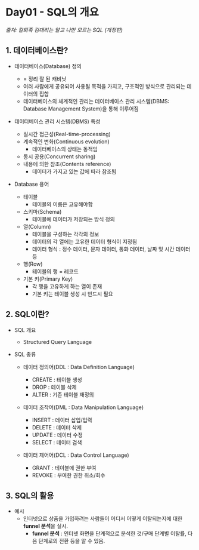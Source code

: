 # Day01 - SQL의 개요
 *출처: 칼퇴족 김대리는 알고 나만 모르는 SQL (개정판)*

 ## 1. 데이터베이스란?
 * 데이터베이스(Database) 정의
   * = 정리 잘 된 캐비닛
   * 여러 사람에게 공유되어 사용될 목적을 가지고, 구조적인 방식으로 관리되는 데이터의 집합
   * 데이터베이스의 체계적인 관리는 데이터베이스 관리 시스템(DBMS: Database Management System)을 통해 이루어짐

 * 데이터베이스 관리 시스템(DBMS) 특성
   * 실시간 접근성(Real-time-processing)
   * 계속적인 변화(Continuous evolution)
     * 데이터베이스의 상태는 동적임
   * 동시 공용(Concurrent sharing)
   * 내용에 의한 참조(Contents reference)
     * 데이터가 가지고 있는 값에 따라 참조됨

 * Database 용어
   * 테이블
     * 테이블의 이름은 고유해야함
   * 스키마(Schema)
     * 테이블에 데이터가 저장되는 방식 정의
   * 열(Column)
     * 테이블을 구성하는 각각의 정보
     * 데이터의 각 열에는 고유한 데이터 형식이 지정됨
     * 데이터 형식 : 정수 데이터, 문자 데이터, 통화 데이터, 날짜 및 시간 데이터 등
   * 행(Row)
     * 테이블의 행 = 레코드
   * 기본 키(Primary Key)
     * 각 행을 고유하게 하는 열이 존재
     * 기본 키는 테이블 생성 시 반드시 필요
  
 ## 2. SQL이란?
 * SQL 개요
   * Structured Query Language

 * SQL 종류
   * 데이터 정의어(DDL : Data Definition Language)
     * CREATE : 테이블 생성
     * DROP : 테이블 삭제
     * ALTER : 기존 테이블 재정의
  
   * 데이터 조작어(DML : Data Manipulation Language)
     * INSERT : 데이터 삽입/입력
     * DELETE : 데이터 삭제
     * UPDATE : 데이터 수정
     * SELECT : 데이터 검색
  
   * 데이터 제어어(DCL : Data Control Language)
     * GRANT : 테이블에 권한 부여
     * REVOKE : 부여한 권한 취소/회수

 ## 3. SQL의 활용
 * 예시
   * 인터넷으로 상품을 가입하려는 사람들이 어디서 어떻게 이탈되는지에 대한 **funnel 분석**을 실시.
     * **funnel 분석** : 인터넷 화면을 단계적으로 분석한 것/구매 단계별 이탈률, 다음 단계로의 전환 등을 알 수 있음.
   

